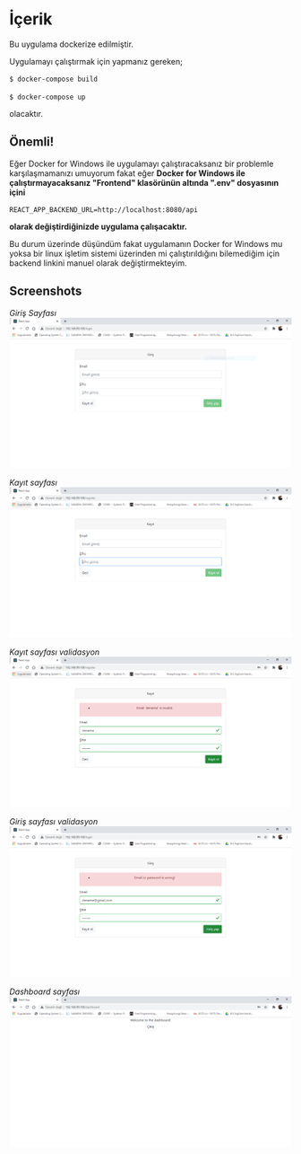# İçerik

Bu uygulama dockerize edilmiştir.

Uygulamayı çalıştırmak için yapmanız gereken;

    $ docker-compose build

    $ docker-compose up

olacaktır.

## Önemli!

Eğer Docker for Windows ile uygulamayı çalıştıracaksanız bir problemle karşılaşmamanızı umuyorum fakat eğer **Docker for Windows ile çalıştırmayacaksanız "Frontend" klasörünün altında ".env" dosyasının içini**

    REACT_APP_BACKEND_URL=http://localhost:8080/api

**olarak değiştirdiğinizde uygulama çalışacaktır.**

Bu durum üzerinde düşündüm fakat uygulamanın Docker for Windows mu yoksa bir linux işletim sistemi üzerinden mi çalıştırıldığını bilemediğim için backend linkini manuel olarak değiştirmekteyim.

## Screenshots

*Giriş Sayfası*
![Giriş sayfası](screenshot1.PNG)

*Kayıt sayfası*
![Kayıt sayfası](screenshot2.PNG)

*Kayıt sayfası validasyon*
![Kayıt sayfası validasyon](screenshot3.PNG)

*Giriş sayfası validasyon*
![Giriş sayfası](screenshot4.PNG)

*Dashboard sayfası*
![Dashboard sayfası](screenshot5.PNG)
